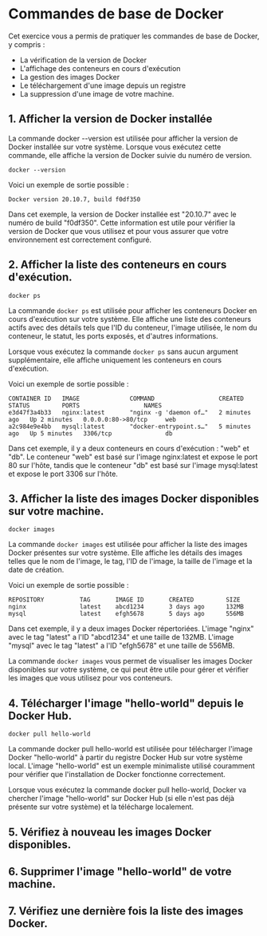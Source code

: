 # Commandes de base de Docker

Cet exercice vous a permis de pratiquer les commandes de base de Docker, y compris : 

* La vérification de la version de Docker
* L'affichage des conteneurs en cours d'exécution 
* La gestion des images Docker
* Le téléchargement d'une image depuis un registre
* La suppression d'une image de votre machine.


## 1. Afficher la version de Docker installée

La commande docker --version est utilisée pour afficher la version de Docker installée sur votre système. Lorsque vous exécutez cette commande, elle affiche la version de Docker suivie du numéro de version.

```
docker --version 
```
Voici un exemple de sortie possible :

```
Docker version 20.10.7, build f0df350
```

Dans cet exemple, la version de Docker installée est "20.10.7" avec le numéro de build "f0df350". Cette information est utile pour vérifier la version de Docker que vous utilisez et pour vous assurer que votre environnement est correctement configuré.

## 2. Afficher la liste des conteneurs en cours d'exécution.

```
docker ps
```
La commande `docker ps` est utilisée pour afficher les conteneurs Docker en cours d'exécution sur votre système. Elle affiche une liste des conteneurs actifs avec des détails tels que l'ID du conteneur, l'image utilisée, le nom du conteneur, le statut, les ports exposés, et d'autres informations.

Lorsque vous exécutez la commande `docker ps` sans aucun argument supplémentaire, elle affiche uniquement les conteneurs en cours d'exécution.

Voici un exemple de sortie possible :

```
CONTAINER ID   IMAGE              COMMAND                  CREATED         STATUS         PORTS                  NAMES
e3d47f3a4b33   nginx:latest       "nginx -g 'daemon of…"   2 minutes ago   Up 2 minutes   0.0.0.0:80->80/tcp     web
a2c984e9e4bb   mysql:latest       "docker-entrypoint.s…"   5 minutes ago   Up 5 minutes   3306/tcp               db
```

Dans cet exemple, il y a deux conteneurs en cours d'exécution : "web" et "db". Le conteneur "web" est basé sur l'image nginx:latest et expose le port 80 sur l'hôte, tandis que le conteneur "db" est basé sur l'image mysql:latest et expose le port 3306 sur l'hôte.
## 3. Afficher la liste des images Docker disponibles sur votre machine. 

```
docker images
```

La commande `docker images` est utilisée pour afficher la liste des images Docker présentes sur votre système. Elle affiche les détails des images telles que le nom de l'image, le tag, l'ID de l'image, la taille de l'image et la date de création.

Voici un exemple de sortie possible :

```
REPOSITORY          TAG       IMAGE ID       CREATED         SIZE
nginx               latest    abcd1234       3 days ago      132MB
mysql               latest    efgh5678       5 days ago      556MB
```

Dans cet exemple, il y a deux images Docker répertoriées. L'image "nginx" avec le tag "latest" a l'ID "abcd1234" et une taille de 132MB. L'image "mysql" avec le tag "latest" a l'ID "efgh5678" et une taille de 556MB.

La commande `docker images` vous permet de visualiser les images Docker disponibles sur votre système, ce qui peut être utile pour gérer et vérifier les images que vous utilisez pour vos conteneurs.

## 4. Télécharger l'image "hello-world" depuis le Docker Hub.

```
docker pull hello-world
```

La commande docker pull hello-world est utilisée pour télécharger l'image Docker "hello-world" à partir du registre Docker Hub sur votre système local. L'image "hello-world" est un exemple minimaliste utilisé couramment pour vérifier que l'installation de Docker fonctionne correctement.

Lorsque vous exécutez la commande docker pull hello-world, Docker va chercher l'image "hello-world" sur Docker Hub (si elle n'est pas déjà présente sur votre système) et la télécharge localement.

## 5. Vérifiez à nouveau les images Docker disponibles.
## 6. Supprimer l'image "hello-world" de votre machine. 
## 7. Vérifiez une dernière fois la liste des images Docker. 
